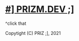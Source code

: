 # [#\] PRIZM.DEV ;\]](https://voxelprismatic.github.io/prizm.dev/)
^click that

Copytight (C) PRIZ ;], 2021
